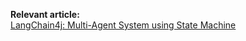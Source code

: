 **Relevant article:**  
[LangChain4j: Multi-Agent System using State Machine](https://sultanov.dev/blog/langchain4j-multi-agent-system-using-state-machine/)
